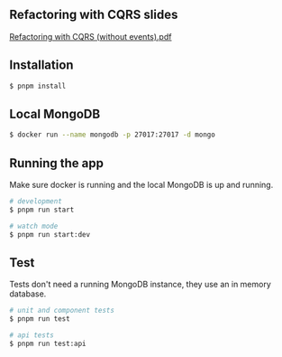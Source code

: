 ## Refactoring with CQRS slides

[Refactoring with CQRS (without events).pdf](./Refactoring%20with%20CQRS%20(without%20events).pdf)

## Installation

```bash
$ pnpm install
```

## Local MongoDB

```bash
$ docker run --name mongodb -p 27017:27017 -d mongo
``` 

## Running the app

Make sure docker is running and the local MongoDB is up and running.

```bash
# development
$ pnpm run start

# watch mode
$ pnpm run start:dev
```

## Test

Tests don't need a running MongoDB instance, they use an in memory database.

```bash
# unit and component tests
$ pnpm run test

# api tests
$ pnpm run test:api
```